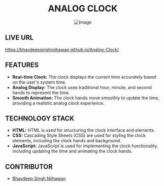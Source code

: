 <h1 align="center">ANALOG CLOCK</h1>

<div align="center">
  <img src="https://github.com/BhavdeepSinghNijhawan/Analog-Clock/assets/143419096/91d42884-5c5e-46c1-a38c-7e83568811bf" alt="Image">
</div>

## LIVE URL

https://bhavdeepsinghnijhawan.github.io/Analog-Clock/

## FEATURES

- **Real-time Clock:** The clock displays the current time accurately based on the user's system time.
- **Analog Display:** The clock uses traditional hour, minute, and second hands to represent the time.
- **Smooth Animation:** The clock hands move smoothly to update the time, providing a realistic analog clock experience.

## TECHNOLOGY STACK

- **HTML:** HTML is used for structuring the clock interface and elements.
- **CSS:** Cascading Style Sheets (CSS) are used for styling the clock elements, including the clock hands and background.
- **JavaScript:** JavaScript is used for implementing the clock functionality, including updating the time and animating the clock hands.

## CONTRIBUTOR

- [Bhavdeep Singh Nijhawan](https://www.linkedin.com/in/bhavdeep-singh-nijhawan-739634280)
